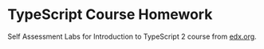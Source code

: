 # TypeScript Course Homework
Self Assessment Labs for Introduction to TypeScript 2 course from [edx.org](https://www.edx.org/course/introduction-typescript-2-microsoft-dev273x-0).